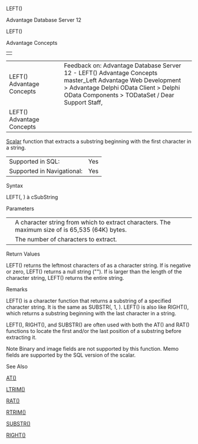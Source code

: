 LEFT()




Advantage Database Server 12  

LEFT()

Advantage Concepts

|  |
| --- |
|  |

|  |  |  |  |  |
| --- | --- | --- | --- | --- |
| LEFT()  Advantage Concepts |  |  | Feedback on: Advantage Database Server 12 - LEFT() Advantage Concepts master\_Left Advantage Web Development > Advantage Delphi OData Client > Delphi OData Components > TODataSet / Dear Support Staff, |  |
| LEFT()  Advantage Concepts |  |  |  |  |

[Scalar](master_supported_scalar_functions.htm) function that extracts a substring beginning with the first character in a string.

|  |  |
| --- | --- |
| Supported in SQL: | Yes |
| Supported in Navigational: | Yes |

Syntax

LEFT(<cString>, <nCount>) à cSubString

Parameters

|  |  |
| --- | --- |
| <cString> | A character string from which to extract characters. The maximum size of <cString> is 65,535 (64K) bytes. |
| <nCount> | The number of characters to extract. |

Return Values

LEFT() returns the leftmost <nCount> characters of <cString> as a character string. If <nCount> is negative or zero, LEFT() returns a null string (""). If <nCount> is larger than the length of the character string, LEFT() returns the entire string.

Remarks

LEFT() is a character function that returns a substring of a specified character string. It is the same as SUBSTR(<cString>, 1, <nCount>). LEFT() is also like RIGHT(), which returns a substring beginning with the last character in a string.

LEFT(), RIGHT(), and SUBSTR() are often used with both the AT() and RAT() functions to locate the first and/or the last position of a substring before extracting it.

Note Binary and image fields are not supported by this function. Memo fields are supported by the SQL version of the scalar.

See Also

[AT()](master_at.htm)

[LTRIM()](master_ltrim.htm)

[RAT()](master_rat.htm)

[RTRIM()](master_rtrim.htm)

[SUBSTR()](master_substr.htm)

[RIGHT()](master_right.htm)